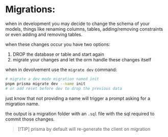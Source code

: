 <!-- @format -->

# Migrations:

when in development you may decide to change the schema of your models, things like renaming columns, tables, adding/removing constraints or even adding and removing tables.

when these changes occur you have two options:

1. DROP the database or table and start again
1. migrate your changes and let the orm handle these changes itself

when in devolvement use the `migrate dev` command:

```bash
# migrate a dev mode migration named init
pnpm prisma migrate dev --name init
# or add reset before dev to drop the previous data
```

just know that not providing a name will trigger a prompt asking for a migration name.

the output is a migration folder with an `.sql` file with the sql required to commit those changes.

> [!TIP] prisma by default will re-generate the client on migration
